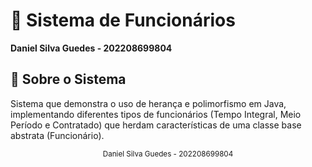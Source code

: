 # 👥 Sistema de Funcionários

**Daniel Silva Guedes - 202208699804**

## 🚀 Sobre o Sistema

Sistema que demonstra o uso de herança e polimorfismo em Java, implementando diferentes tipos de funcionários (Tempo Integral, Meio Período e Contratado) que herdam características de uma classe base abstrata (Funcionário).

<div align="center">
  <sub>Daniel Silva Guedes - 202208699804</sub>
</div> 
